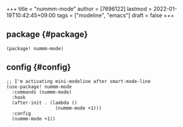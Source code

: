 +++
title = "nummm-mode"
author = [7696122]
lastmod = 2022-01-19T10:42:45+09:00
tags = ["modeline", "emacs"]
draft = false
+++

## package {#package}

```elisp
(package! nummm-mode)
```


## config {#config}

```elisp
;; I'm activating mini-modeline after smart-mode-line
(use-package! nummm-mode
  :commands (nummm-mode)
  :hook
  (after-init . (lambda ()
                  (nummm-mode +1)))
  :config
  (nummm-mode +1))
```
